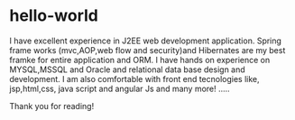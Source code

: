 # hello-world
I have excellent experience in J2EE web development application. 
Spring frame works (mvc,AOP,web flow and security)and Hibernates are my best framke for entire application and ORM.
I have hands on experience on MYSQL,MSSQL and Oracle and relational data base design and development.
I am also comfortable with front end tecnologies like, jsp,html,css, java script and angular Js and many more!
.....

Thank you for reading!

